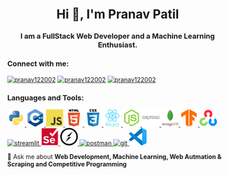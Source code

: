 <h1 align="center">Hi 👋, I'm Pranav Patil</h1>
<h3 align="center">I am a FullStack Web Developer and a Machine Learning Enthusiast.</h3>


<!--
- 📫 How to reach me **pranavpatil122002@gmail.com** -->

<h3 align="left">Connect with me:</h3>

<p align="left">
  
<a href="https://www.linkedin.com/in/pranav122002/" target="blank"><img align="center" src="https://raw.githubusercontent.com/rahuldkjain/github-profile-readme-generator/master/src/images/icons/Social/linked-in-alt.svg" alt="pranav122002" height="30" width="40" /></a>
<a href="https://www.codechef.com/users/pranav122002" target="blank"><img align="center" src="https://cdn.jsdelivr.net/npm/simple-icons@3.1.0/icons/codechef.svg" alt="pranav122002" height="30" width="40" /></a>
<a href="https://codeforces.com/profile/Pranav122002" target="blank"><img align="center" src="https://raw.githubusercontent.com/rahuldkjain/github-profile-readme-generator/master/src/images/icons/Social/codeforces.svg" alt="pranav122002" height="30" width="40" /></a>

</p>

<h3 align="left">Languages and Tools:</h3>

<p align="left"> <a href="https://www.python.org/" target="_blank" rel="noreferrer"> <img
            src="https://github.com/devicons/devicon/blob/master/icons/python/python-original.svg" alt="python"
            width="40" height="40" /> </a><a href="https://www.w3schools.com/cpp/" target="_blank" rel="noreferrer"> <img
            src="https://raw.githubusercontent.com/devicons/devicon/master/icons/cplusplus/cplusplus-original.svg"
            alt="cplusplus" width="40" height="40" /> </a><a href="https://developer.mozilla.org/en-US/docs/Web/JavaScript" target="_blank" rel="noreferrer"> <img
            src="https://raw.githubusercontent.com/devicons/devicon/master/icons/javascript/javascript-original.svg"
            alt="javascript" width="40" height="40" /> </a><a href="https://www.w3.org/html/" target="_blank" rel="noreferrer"> <img
            src="https://raw.githubusercontent.com/devicons/devicon/master/icons/html5/html5-original-wordmark.svg"
            alt="html5" width="40" height="40" /> </a><a href="https://www.w3schools.com/css/" target="_blank" rel="noreferrer"> <img
            src="https://raw.githubusercontent.com/devicons/devicon/master/icons/css3/css3-original-wordmark.svg"
            alt="css3" width="40" height="40" /> </a> <a href="https://reactjs.org/" target="_blank" rel="noreferrer">
                <img src="https://raw.githubusercontent.com/devicons/devicon/master/icons/react/react-original-wordmark.svg"
                    alt="react" width="40" height="40" /> </a><a href="https://nodejs.org" target="_blank" rel="noreferrer">
        <img src="https://github.com/devicons/devicon/blob/master/icons/nodejs/nodejs-plain.svg"
            alt="nodejs" width="40" height="40" /> </a><a href="https://expressjs.com" target="_blank" rel="noreferrer">
        <img src="https://raw.githubusercontent.com/devicons/devicon/master/icons/express/express-original-wordmark.svg"
            alt="express" width="40" height="40" /> </a><a href="https://www.mongodb.com/" target="_blank" rel="noreferrer"> <img
            src="https://raw.githubusercontent.com/devicons/devicon/master/icons/mongodb/mongodb-original-wordmark.svg"
            alt="mongodb" width="40" height="40" /> </a><a href="https://www.tensorflow.org/" target="_blank" rel="noreferrer">
        <img src="https://github.com/devicons/devicon/blob/master/icons/tensorflow/tensorflow-original.svg"
            alt="tensorflow" width="40" height="40" /> </a><a href="https://opencv.org/" target="_blank" rel="noreferrer">
        <img src="https://raw.githubusercontent.com/devicons/devicon/master/icons/opencv/opencv-original.svg"
            alt="opencv" width="40" height="40" />
    </a>
    </a><a href="https://streamlit.io/" target="_blank" rel="noreferrer">
        <img src="https://user-images.githubusercontent.com/7164864/217935870-c0bc60a3-6fc0-4047-b011-7b4c59488c91.png" 
            alt="streamlit" width="40" height="40" />
    </a><a href="https://www.selenium.dev/" target="_blank" rel="noreferrer">
        <img src="https://github.com/devicons/devicon/blob/master/icons/selenium/selenium-original.svg"
            alt="selenium" width="40" height="40" />
    </a><a href="https://socket.io/" target="_blank" rel="noreferrer">
        <img src="https://raw.githubusercontent.com/devicons/devicon/master/icons/socketio/socketio-original.svg"
            alt="socket.io" width="40" height="40" />
    </a><a href="https://postman.com" target="_blank" rel="noreferrer">
        <img src="https://www.vectorlogo.zone/logos/getpostman/getpostman-icon.svg" alt="postman" width="40"
            height="40" /> </a><a href="https://git-scm.com/" target="_blank" rel="noreferrer"> <img
            src="https://www.vectorlogo.zone/logos/git-scm/git-scm-icon.svg" alt="git" width="40" height="40" /> </a><a href="https://code.visualstudio.com/" target="_blank" rel="noreferrer">
        <img src="https://github.com/devicons/devicon/blob/master/icons/vscode/vscode-original.svg"
            alt="visual-studio-code" width="40" height="40" />
    </a></p>
    
    
  💬 Ask me about **Web Development, Machine Learning, Web Autmation & Scraping and Competitive Programming**
